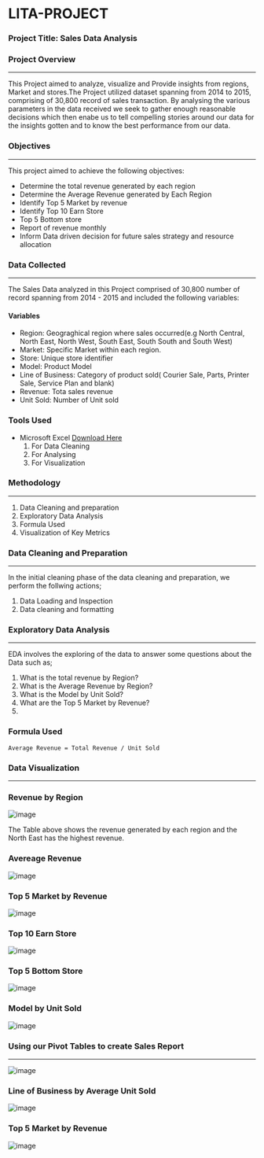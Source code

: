 # LITA-PROJECT

### Project Title: Sales Data Analysis

### Project Overview
---
This Project aimed to analyze, visualize and Provide insights from regions, Market and stores.The Project utilized dataset spanning from 2014 to 2015, comprising of 30,800 record of sales transaction. By analysing the various parameters in the data received we seek to gather enough reasonable decisions which then enabe us to tell compelling stories around our data for the insights gotten and to know the best performance from our data.

### Objectives
---
This project aimed to achieve the following objectives:
- Determine the total revenue generated by each region
- Determine the Average Revenue generated by Each Region
- Identify Top 5 Market by revenue
- Identify Top 10 Earn Store
- Top 5 Bottom store
- Report of revenue monthly
- Inform Data driven decision for future sales strategy and resource allocation  

### Data Collected
---
The Sales Data analyzed in this Project comprised of 30,800 number of record spanning from 2014 - 2015 and included the following variables:
#### Variables
- Region: Geograghical region where sales occurred(e.g North Central, North East, North West, South East, South South and South West)
- Market: Specific Market within each region.
- Store: Unique store identifier
- Model: Product Model
- Line of Business: Category of product sold( Courier Sale, Parts, Printer Sale, Service Plan and blank)
- Revenue: Tota sales revenue
- Unit Sold: Number of Unit sold


### Tools Used
- Microsoft Excel [Download Here](https://www.microsoft.com)
  1. For Data Cleaning
  2. For Analysing
  3. For Visualization
     
### Methodology
---
  1. Data Cleaning and preparation
  2. Exploratory Data Analysis
  3. Formula Used
  4. Visualization of Key Metrics
     
### Data Cleaning and Preparation
---
In the initial cleaning phase of the data cleaning and preparation, we perform the follwing actions;
 1. Data Loading and Inspection
 2. Data cleaning and formatting

### Exploratory Data Analysis
---
EDA involves the exploring of the data to answer some questions about the Data such as;
  1. What is the total revenue by Region?
  2. What is the Average Revenue by Region?
  3. What is the Model by Unit Sold?
  4. What are the Top 5 Market by Revenue?
  5. 

### Formula Used
``` MS EXCEL
Average Revenue = Total Revenue / Unit Sold
```
### Data Visualization
---

### Revenue by Region
![image](https://github.com/user-attachments/assets/faf91d4f-d765-4036-b009-9a5a82c71fe5)

The Table above shows the revenue generated by each region and the North East has the highest revenue.

### Avereage Revenue
![image](https://github.com/user-attachments/assets/e918791b-f544-40d0-8cd8-76e8c3dfcfbc)

### Top 5 Market by Revenue	
![image](https://github.com/user-attachments/assets/2b0ff7bd-a3bf-4fdc-8620-626c77f72a20)

### Top 10 Earn Store
![image](https://github.com/user-attachments/assets/cf5532ee-68bf-436f-8826-cca75dfb95d7)

### Top 5 Bottom Store
![image](https://github.com/user-attachments/assets/699519a2-2b08-48c6-ba5e-0ce88be799f3)

### Model by Unit Sold
![image](https://github.com/user-attachments/assets/0fd43f94-e63d-47bd-94fa-5ecf4fc3fa4a)



### Using our Pivot Tables to create Sales Report
---
![image](https://github.com/user-attachments/assets/baa2db07-dd52-48a1-af92-7fec24f370d7)


### Line of Business by Average Unit Sold
![image](https://github.com/user-attachments/assets/ffe140bb-6256-42c3-8e5d-984b02fb8004)

### Top 5 Market by Revenue
![image](https://github.com/user-attachments/assets/d57e7418-ec34-4dae-b5a3-9456a7bc6e3e)



